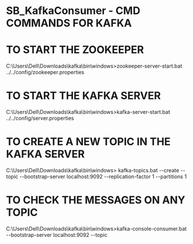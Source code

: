 # SB_KafkaConsumer - CMD COMMANDS FOR KAFKA 

# TO START THE ZOOKEEPER
C:\Users\Dell\Downloads\kafka\bin\windows>zookeeper-server-start.bat ../../config/zookeeper.properties


# TO START THE KAFKA SERVER
C:\Users\Dell\Downloads\kafka\bin\windows>kafka-server-start.bat ../../config/server.properties


# TO CREATE A NEW TOPIC IN THE KAFKA SERVER
C:\Users\Dell\Downloads\kafka\bin\windows> kafka-topics.bat --create --topic <TOPICNAME> --bootstrap-server localhost:9092 --replication-factor 1 --partitions 1


# TO CHECK THE MESSAGES ON ANY TOPIC 
C:\Users\Dell\Downloads\kafka\bin\windows>kafka-console-consumer.bat --bootstrap-server localhost:9092 --topic <TOPICNAME>
